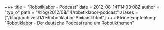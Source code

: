 +++
title = "Robotiklabor - Podcast"
date = 2012-08-14T14:03:08Z
author = "typ_o"
path = "/blog/2012/08/14/robotiklabor-podcast"
aliases = ["/blog/archives/170-Robotiklabor-Podcast.html"]
+++
Kleine Empfehlung: "[Robotiklabor](https://www.robotiklabor.de/) - Der
deutsche Podcast rund um Robotikthemen"
